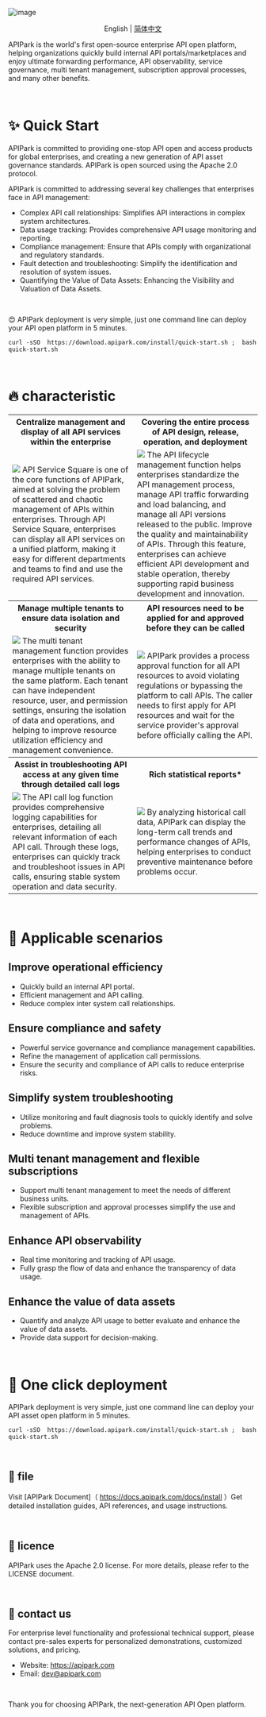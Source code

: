 ![image]( https://github.com/user-attachments/assets/96e36db5-2733-49c8-8e1e-ecbcc60a3943 )

<p align="center">
  English
  | 
  <a href="/readme/readme-zh-cn.md">简体中文</a>
</p>

APIPark is the world's first open-source enterprise API open platform, helping organizations quickly build internal API portals/marketplaces and enjoy ultimate forwarding performance, API observability, service governance, multi tenant management, subscription approval processes, and many other benefits.

<br>

# ✨  Quick Start
APIPark is committed to providing one-stop API open and access products for global enterprises, and creating a new generation of API asset governance standards. APIPark is open sourced using the Apache 2.0 protocol.

APIPark is committed to addressing several key challenges that enterprises face in API management:
- Complex API call relationships: Simplifies API interactions in complex system architectures.
- Data usage tracking: Provides comprehensive API usage monitoring and reporting.
- Compliance management: Ensure that APIs comply with organizational and regulatory standards.
- Fault detection and troubleshooting: Simplify the identification and resolution of system issues.
- Quantifying the Value of Data Assets: Enhancing the Visibility and Valuation of Data Assets.


<br>

😍 APIPark deployment is very simple, just one command line can deploy your API open platform in 5 minutes.

```
curl -sSO  https://download.apipark.com/install/quick-start.sh ;  bash quick-start.sh
```

<br>

# 🔥  characteristic
<table>
<tr>
<th>
Centralize management and display of all API services within the enterprise
</th>
<th>
Covering the entire process of API design, release, operation, and deployment
</th>

</tr>

<tr>
<td width="50%">
<img src="https://apipark.com/wp-content/uploads/2024/08/%E9%A1%B5%E9%9D%A2-1.png" />
API Service Square is one of the core functions of APIPark, aimed at solving the problem of scattered and chaotic management of APIs within enterprises. Through API Service Square, enterprises can display all API services on a unified platform, making it easy for different departments and teams to find and use the required API services.
</td>
<td width="50%">
<img src="https://apipark.com/wp-content/uploads/2024/08/Life-Cycle.png" />
The API lifecycle management function helps enterprises standardize the API management process, manage API traffic forwarding and load balancing, and manage all API versions released to the public. Improve the quality and maintainability of APIs. Through this feature, enterprises can achieve efficient API development and stable operation, thereby supporting rapid business development and innovation.
</td>
</tr>
  
<tr>
<th>
Manage multiple tenants to ensure data isolation and security
</th>
<th>
API resources need to be applied for and approved before they can be called
</th>

</tr>

<tr>
<td width="50%">
<img src="https://apipark.com/wp-content/uploads/2024/08/Multi-tenant.png" />
The multi tenant management function provides enterprises with the ability to manage multiple tenants on the same platform. Each tenant can have independent resource, user, and permission settings, ensuring the isolation of data and operations, and helping to improve resource utilization efficiency and management convenience.
</td>
<td width="50%">
<img src="https://apipark.com/wp-content/uploads/2024/08/Application.png" />
APIPark provides a process approval function for all API resources to avoid violating regulations or bypassing the platform to call APIs. The caller needs to first apply for API resources and wait for the service provider's approval before officially calling the API.
</td>
</tr>

<tr>
<th>
Assist in troubleshooting API access at any given time through detailed call logs
</th>
<th>
Rich statistical reports*
</th>

</tr>

<tr>
<td width="50%">
<img src="https://apipark.com/wp-content/uploads/2024/08/Chart-1.png" />
The API call log function provides comprehensive logging capabilities for enterprises, detailing all relevant information of each API call. Through these logs, enterprises can quickly track and troubleshoot issues in API calls, ensuring stable system operation and data security.
</td>
<td width="50%">
<img src="https://apipark.com/wp-content/uploads/2024/08/Chart.png" />
By analyzing historical call data, APIPark can display the long-term call trends and performance changes of APIs, helping enterprises to conduct preventive maintenance before problems occur.
</td>
</tr>
  
</table>


<br>

# 🚩 Applicable scenarios
## Improve operational efficiency
- Quickly build an internal API portal.
- Efficient management and API calling.
- Reduce complex inter system call relationships.

## Ensure compliance and safety
- Powerful service governance and compliance management capabilities.
- Refine the management of application call permissions.
- Ensure the security and compliance of API calls to reduce enterprise risks.

## Simplify system troubleshooting
- Utilize monitoring and fault diagnosis tools to quickly identify and solve problems.
- Reduce downtime and improve system stability.

## Multi tenant management and flexible subscriptions
- Support multi tenant management to meet the needs of different business units.
- Flexible subscription and approval processes simplify the use and management of APIs.

## Enhance API observability
- Real time monitoring and tracking of API usage.
- Fully grasp the flow of data and enhance the transparency of data usage.

## Enhance the value of data assets
- Quantify and analyze API usage to better evaluate and enhance the value of data assets.
- Provide data support for decision-making.

<br>

# 🚀 One click deployment
APIPark deployment is very simple, just one command line can deploy your API asset open platform in 5 minutes.

```
curl -sSO  https://download.apipark.com/install/quick-start.sh ;  bash quick-start.sh
```

<br>

## 📕 file
Visit [APIPark Document]（ https://docs.apipark.com/docs/install ）Get detailed installation guides, API references, and usage instructions.

<br>

## 🧾 licence
APIPark uses the Apache 2.0 license. For more details, please refer to the LICENSE document.


<br>

## 💌 contact us
For enterprise level functionality and professional technical support, please contact pre-sales experts for personalized demonstrations, customized solutions, and pricing.

- Website: https://apipark.com
- Email: dev@apipark.com

<br>

Thank you for choosing APIPark, the next-generation API Open platform.
